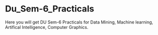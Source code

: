 # Du_Sem-6_Practicals 
Here you will get DU Sem-6 Practicals for Data Mining, Machine learning, Artifical Intelligence, Computer Graphics.
